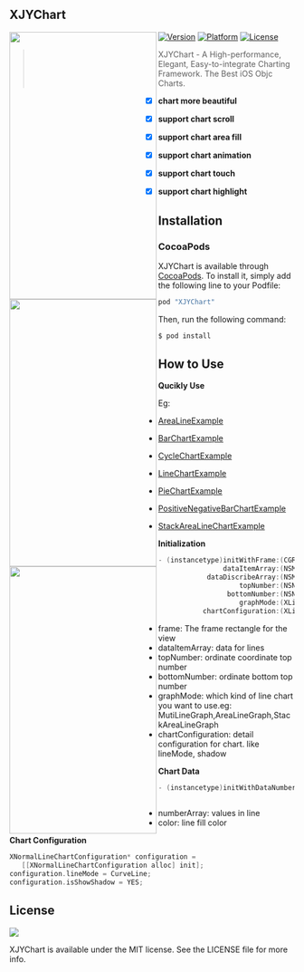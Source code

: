 
## XJYChart

<a href="url"><img src="https://github.com/JunyiXie/XJYChart/raw/master/photos/image1.PNG" align="left" height="472" width="260" ></a>
<a href="url"><img src="https://github.com/JunyiXie/XJYChart/raw/master/photos/image4.PNG" align="left" height="472" width="260" ></a>
<a href="url"><img src="https://github.com/JunyiXie/XJYChart/raw/master/photos/image5.PNG" align="left" height="472" width="260" ></a>

[![Version](https://img.shields.io/cocoapods/v/XJYChart.svg?style=flat)](http://cocoapods.org/pods/XJYChart)
[![Platform](https://img.shields.io/cocoapods/p/XJYChart.svg?style=flat)](http://cocoapods.org/pods/XJYChart)
[![License](https://img.shields.io/cocoapods/l/XJYChart.svg?style=flat)](https://github.com/EyreFree/XJYChart/blob/master/LICENSE)

> XJYChart - A High-performance, Elegant, Easy-to-integrate Charting Framework.
> The Best iOS Objc Charts.

- [x] **chart more beautiful**
- [x] **support chart scroll**
- [x] **support chart area fill**
- [x] **support chart animation**
- [x] **support chart touch**
- [x] **support chart highlight**
 


## Installation

### CocoaPods

XJYChart is available through [CocoaPods](http://cocoapods.org). To install
it, simply add the following line to your Podfile:

```ruby
pod "XJYChart"
```

Then, run the following command:

```bash
$ pod install
```

## How to Use

**Qucikly Use**

Eg:
- [AreaLineExample](https://github.com/JunyiXie/XJYChart/blob/master/XJYChartDemo/XJYChartDemo/View/AreaLineTableViewCell.m)

- [BarChartExample](https://github.com/JunyiXie/XJYChart/blob/master/XJYChartDemo/XJYChartDemo/View/BarChartCell.m)

- [CycleChartExample](https://github.com/JunyiXie/XJYChart/blob/master/XJYChartDemo/XJYChartDemo/View/CycleTableViewCell.m)

- [LineChartExample](https://github.com/JunyiXie/XJYChart/blob/master/XJYChartDemo/XJYChartDemo/View/LineChartCell.m)

- [PieChartExample](https://github.com/JunyiXie/XJYChart/blob/master/XJYChartDemo/XJYChartDemo/View/PieChartCell.m)

- [PositiveNegativeBarChartExample](https://github.com/JunyiXie/XJYChart/blob/master/XJYChartDemo/XJYChartDemo/View/PositiveNegativeBarChartCell.m)

- [StackAreaLineChartExample](https://github.com/JunyiXie/XJYChart/blob/master/XJYChartDemo/XJYChartDemo/View/StackAreaTableViewCell.m)

**Initialization**
```objectivec
- (instancetype)initWithFrame:(CGRect)frame 
                dataItemArray:(NSMutableArray<XLineChartItem*>*)dataItemArray 
            dataDiscribeArray:(NSMutableArray<NSString*>*)dataDiscribeArray
                    topNumber:(NSNumber*)topNumbser
                 bottomNumber:(NSNumber*)bottomNumber
                    graphMode:(XLineGraphMode)graphMode
           chartConfiguration:(XLineChartConfiguration*)configuration;
```

- frame: The frame rectangle for the view
- dataItemArray: data for lines
- topNumber: ordinate coordinate top number
- bottomNumber: ordinate bottom top number
- graphMode: which kind of line chart you want to use.eg: MutiLineGraph,AreaLineGraph,StackAreaLineGraph
- chartConfiguration: detail configuration for chart. like lineMode, shadow

**Chart Data**
```objectivec
- (instancetype)initWithDataNumberArray:(NSMutableArray*)numberArray
                                  color:(UIColor*)color;
```
- numberArray: values in line
- color: line fill color

**Chart Configuration**
```objectivec
XNormalLineChartConfiguration* configuration =
   [[XNormalLineChartConfiguration alloc] init];
configuration.lineMode = CurveLine;
configuration.isShowShadow = YES;
```


## License

![](https://upload.wikimedia.org/wikipedia/commons/thumb/f/f8/License_icon-mit-88x31-2.svg/128px-License_icon-mit-88x31-2.svg.png)

XJYChart is available under the MIT license. See the LICENSE file for more info.


